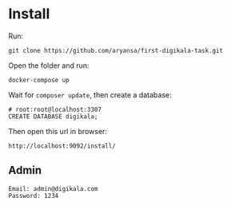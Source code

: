 # Install

Run:
```
git clone https://github.com/aryansa/first-digikala-task.git
```

Open the folder and run:
```
docker-compose up
```

Wait for `composer update`, then create a database:
```
# root:root@localhost:3307
CREATE DATABASE digikala;
```

Then open this url in browser:
```
http://localhost:9092/install/
```

## Admin
```
Email: admin@digikala.com
Password: 1234
```